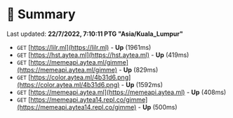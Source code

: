 # 📖 Summary
Last updated: **22/7/2022, 7:10:11 PTG "Asia/Kuala_Lumpur"**

- `GET` [https://lilr.ml](https://lilr.ml) - **Up** (1961ms)
- `GET` [https://hst.aytea.ml](https://hst.aytea.ml) - **Up** (419ms)
- `GET` [https://memeapi.aytea.ml/gimme](https://memeapi.aytea.ml/gimme) - **Up** (829ms)
- `GET` [https://color.aytea.ml/4b31d6.png](https://color.aytea.ml/4b31d6.png) - **Up** (1592ms)
- `GET` [https://memeapi.aytea.ml](https://memeapi.aytea.ml) - **Up** (408ms)
- `GET` [https://memeapi.aytea14.repl.co/gimme](https://memeapi.aytea14.repl.co/gimme) - **Up** (500ms)
